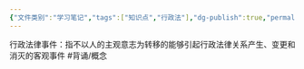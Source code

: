 ```yaml
---
{"文件类别":"学习笔记","tags":["知识点","行政法"],"dg-publish":true,"permalink":"/学习笔记studyup/行政法学/行政法律事件/","dgPassFrontmatter":true,"created":"2024-09-19T14:27:54.871+08:00","updated":"2024-10-31T14:33:06.225+08:00"}
---
```


行政法律事件：指不以人的主观意志为转移的能够引起行政法律关系产生、变更和消灭的客观事件 #背诵/概念 